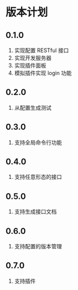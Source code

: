 版本计划
========


0.1.0
--------

1. 实现配置 RESTful 接口
2. 实现开发服务器
3. 实现插件面板
4. 模拟插件实现 login 功能


0.2.0
--------

1. 从配置生成测试


0.3.0
--------

1. 支持全局命令行功能


0.4.0
--------

1. 支持任意形态的接口


0.5.0
--------

1. 支持生成接口文档


0.6.0
--------

1. 支持配置的版本管理


0.7.0
--------

1. 支持插件
